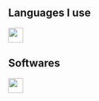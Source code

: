## Languages I use
<a href="https://fr.wikipedia.org/wiki/JavaScript"><img width="30" src="https://raw.githubusercontent.com/Kawuuu/kawuuu/main/src/imgs/Javascript%20Logo.png"></a>

## Softwares
<a href="https://code.visualstudio.com/"><img width="30" src="https://raw.githubusercontent.com/Kawuuu/kawuuu/main/src/imgs/Javascript%20Logo.png"></a>

